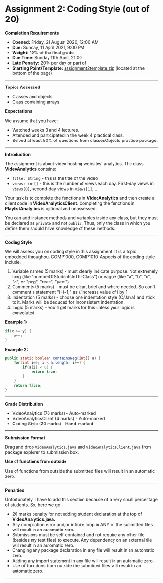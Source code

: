 # Assignment 2: Coding Style (out of 20)

**Completion Requirements**

- **Opened:** Friday, 21 August 2020, 12:00 AM
- **Due:** Sunday, 11 April 2021, 9:00 PM
- **Weight:** 10% of the final grade
- **Due Time:** Sunday 11th April, 21:00
- **Late Penalty:** 20% per day or part of
- **Starting Point/Template:** [assignment2template.zip](assignment2template.zip) (located at the bottom of the page)

---

**Topics Assessed**

- Classes and objects
- Class containing arrays

**Expectations**

We assume that you have:

- Watched weeks 3 and 4 lectures.
- Attended and participated in the week 4 practical class.
- Solved at least 50% of questions from classesObjects practice package.

---

**Introduction**

The assignment is about video hosting websites' analytics. The class **VideoAnalytics** contains:

- `title: String` - this is the title of the video
- `views: int[]` - this is the number of views each day. First-day views in `views[0]`, second-day views in `views[1]`, ...

Your task is to complete the functions in **VideoAnalytics** and then create a client code in **VideoAnalyticsClient**. Completing the functions in **PlaylistAnalytics** is optional and unassessed.

You can add instance methods and variables inside any class, but they must be declared as `private` and not `public`. Thus, only the class in which you define them should have knowledge of these methods.

---

**Coding Style**

We will assess you on coding style in this assignment. It is a topic embedded throughout COMP1000, COMP1010. Aspects of the coding style include,

1. Variable names (5 marks) - must clearly indicate purpose. Not extremely long (like "numberOfStudentsInTheClass") or vague (like "a", "b", "c", "d", or "pog", "reee", "yeet")
2. Comments (5 marks) - must be clear, brief and where needed. So don't comment a statement "i=i+1;" as //increase value of i by 1
3. Indentation (5 marks) - choose one indentation style (C/Java) and stick to it. Marks will be deduced for inconsistent indentation.
4. Logic (5 marks) - you'll get marks for this unless your logic is convoluted. 

**Example 1:**

```java
if(x >= y) {
    x++;
}
```

**Example 2:** 

```java
public static boolean containsNeg(int[] a) {
    for(int i=0; i < a.length; i++) {
        if(a[i] < 0) {
            return true;
        }
    }
    return false;
}
```

---

**Grade Distribution**

- VideoAnalytics (76 marks) - Auto-marked
- VideoAnalyticsClient (4 marks) - Auto-marked
- Coding Style (20 marks) - Hand-marked

---

**Submission Format**

Drag and drop `VideoAnalytics.java` and `VideoAnalyticsClient.java` from package explorer to submission box.

**Use of functions from outside**

Use of functions from outside the submitted files will result in an automatic zero.

---

**Penalties**

Unfortunately, I have to add this section because of a very small percentage of students. So, here we go -

- 20 marks penalty for not adding student declaration at the top of **VideoAnalytics.java.**
- Any compilation error and/or infinite loop in ANY of the submitted files will result in an automatic zero.
- Submissions must be self-contained and not require any other file (besides my test files) to execute. Any dependency on an external file will result in an automatic zero.
- Changing any package declaration in any file will result in an automatic zero.
- Adding any import statement in any file will result in an automatic zero.
- Use of functions from outside the submitted files will result in an automatic zero.

---
